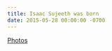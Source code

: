 ```yaml
---
title: Isaac Sujeeth was born
date: 2015-05-28 00:00:00 -0700
---
```

[Photos](https://photos.google.com/share/AF1QipPKFH_NtW7ZH69P6_dpul5MicqBxoWEWdKxNvXcEChXgxMC3_jmT6qTDgChRHLkxg)